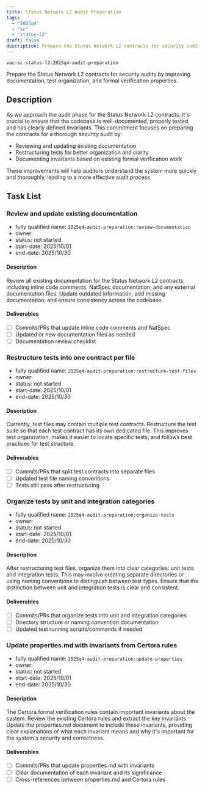 ```yaml
---
title: Status Network L2 Audit Preparation
tags:
  - "2025q4"
  - "sc"
  - "status-l2"
draft: false
description: Prepare the Status Network L2 contracts for security audits by improving documentation, test organization, and formal verification properties.
---
```


`vac:sc:status-l2:2025q4-audit-preparation`

Prepare the Status Network L2 contracts for security audits by improving documentation, test organization, and formal verification properties.

## Description

As we approach the audit phase for the Status Network L2 contracts,
it's crucial to ensure that the codebase is well-documented,
properly tested,
and has clearly defined invariants.
This commitment focuses on preparing the contracts for a thorough security audit by:
- Reviewing and updating existing documentation
- Restructuring tests for better organization and clarity
- Documenting invariants based on existing formal verification work

These improvements will help auditors understand the system more quickly and thoroughly,
leading to a more effective audit process.

## Task List

### Review and update existing documentation
* fully qualified name: `2025q4-audit-preparation:review-documentation`
* owner:
* status: not started
* start-date: 2025/10/01
* end-date: 2025/10/30

#### Description

Review all existing documentation for the Status Network L2 contracts,
including inline code comments,
NatSpec documentation,
and any external documentation files.
Update outdated information,
add missing documentation,
and ensure consistency across the codebase.

#### Deliverables

- [ ] Commits/PRs that update inline code comments and NatSpec
- [ ] Updated or new documentation files as needed
- [ ] Documentation review checklist

### Restructure tests into one contract per file
* fully qualified name: `2025q4-audit-preparation:restructure-test-files`
* owner:
* status: not started
* start-date: 2025/10/01
* end-date: 2025/10/30

#### Description

Currently,
test files may contain multiple test contracts.
Restructure the test suite so that each test contract has its own dedicated file.
This improves test organization,
makes it easier to locate specific tests,
and follows best practices for test structure.

#### Deliverables

- [ ] Commits/PRs that split test contracts into separate files
- [ ] Updated test file naming conventions
- [ ] Tests still pass after restructuring

### Organize tests by unit and integration categories
* fully qualified name: `2025q4-audit-preparation:organize-tests`
* owner:
* status: not started
* start-date: 2025/10/01
* end-date: 2025/10/30

#### Description

After restructuring test files,
organize them into clear categories:
unit tests and integration tests.
This may involve creating separate directories or using naming conventions to distinguish between test types.
Ensure that the distinction between unit and integration tests is clear and consistent.

#### Deliverables

- [ ] Commits/PRs that organize tests into unit and integration categories
- [ ] Directory structure or naming convention documentation
- [ ] Updated test running scripts/commands if needed

### Update properties.md with invariants from Certora rules
* fully qualified name: `2025q4-audit-preparation:update-properties`
* owner:
* status: not started
* start-date: 2025/10/01
* end-date: 2025/10/30

#### Description

The Certora formal verification rules contain important invariants about the system.
Review the existing Certora rules and extract the key invariants.
Update the properties.md document to include these invariants,
providing clear explanations of what each invariant means and why it's important for the system's security and correctness.

#### Deliverables

- [ ] Commits/PRs that update properties.md with invariants
- [ ] Clear documentation of each invariant and its significance
- [ ] Cross-references between properties.md and Certora rules
